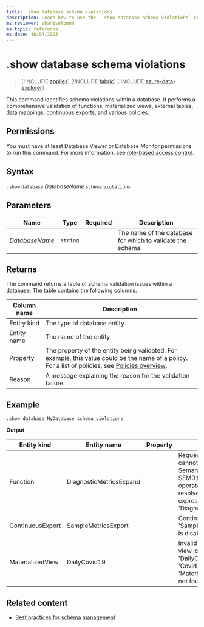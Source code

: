 ```yaml
---
title: .show database schema violations
description: Learn how to use the `.show database schema violations` command to show schema violations within a database.
ms.reviewer: shanisolomon
ms.topic: reference
ms.date: 10/04/2023
---
```

# .show database schema violations

> [!INCLUDE [applies](../includes/applies-to-version/applies.md)] [!INCLUDE [fabric](../includes/applies-to-version/fabric.md)] [!INCLUDE [azure-data-explorer](../includes/applies-to-version/azure-data-explorer.md)]

This command identifies schema violations within a database. It performs a comprehensive validation of functions, materialized views, external tables, data mappings, continuous exports, and various policies.

## Permissions

You must have at least Database Viewer or Database Monitor permissions to run this command. For more information, see [role-based access control](../access-control/role-based-access-control.md).

## Syntax

`.show` `database` *DatabaseName* `schema` `violations`

## Parameters

|Name|Type|Required|Description|
|--|--|--|--|
|*DatabaseName*| `string` ||The name of the database for which to validate the schema.|

## Returns

The command returns a table of schema validation issues within a database. The table contains the following columns:

|Column name|Description|
|--|--|
|Entity kind|The type of database entity.|
|Entity name|The name of the entity.|
|Property|The property of the entity being validated. For example, this value could be the name of a policy. For a list of policies, see [Policies overview](policies.md).|
|Reason|A message explaining the reason for the validation failure.|

## Example

```kusto
.show database MyDatabase schema violations
```

**Output**

|Entity kind|Entity name|Property|Reason|
|--|--|--|--|
|Function|DiagnosticMetricsExpand||Request is invalid and cannot be processed: Semantic error: SEM0100: 'mvexpand' operator: Failed to resolve table or column expression named 'DiagnosticRawRecords'|
|ContinuousExport|SampleMetricsExport||Continuous export job 'SampleMetricsExport' is disabled|
|MaterializedView|DailyCovid19||Invalid Materialized view job: 'DailyCovid19'. Entity ID 'Covid19' of kind 'MaterializedView' was not found.|

## Related content

* [Best practices for schema management](management-best-practices.md)
